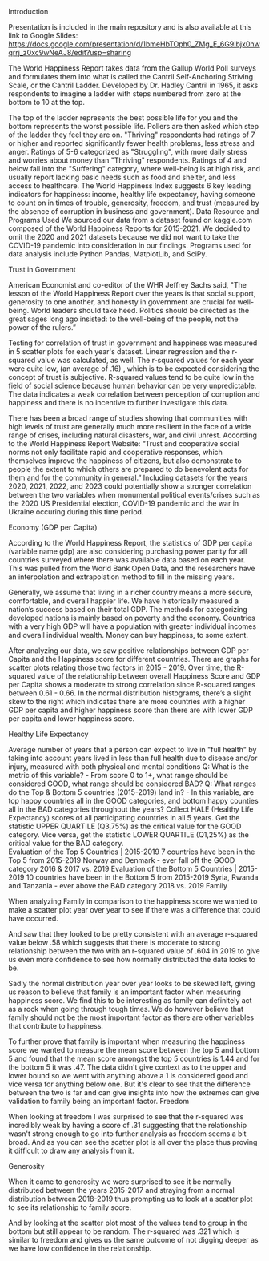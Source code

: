 Introduction

Presentation is included in the main repository and is also available at this link to Google Slides:
https://docs.google.com/presentation/d/1bmeHbTOph0_ZMg_E_6G9Ibjx0hwqrrj_z0xc9wNeAJ8/edit?usp=sharing

The World Happiness Report takes data from the Gallup World Poll surveys and formulates them into what is called the Cantril Self-Anchoring Striving Scale, or the Cantril Ladder. Developed by Dr. Hadley Cantril in 1965, it asks respondents to imagine a ladder with steps numbered from zero at the bottom to 10 at the top.


The top of the ladder represents the best possible life for you and the bottom represents the worst possible life. Pollers are then asked which step of the ladder they feel they are on.
"Thriving" respondents had ratings of 7 or higher and reported significantly fewer health problems, less stress and anger.
Ratings of 5-6 categorized as "Struggling", with more daily stress and worries about money than "Thriving" respondents. 
Ratings of 4 and below fall into the "Suffering" category, where well-being is at high risk, and usually report lacking basic needs such as food and shelter, and less access to healthcare.
The World Happiness Index suggests 6 key leading indicators for happiness:  income, healthy life expectancy, having someone to count on in times of trouble, generosity, freedom, and trust (measured by the absence of corruption in business and government).
Data Resource and Programs Used
We sourced our data from a dataset found on kaggle.com composed of the World Happiness Reports for 2015-2021. We decided to omit the 2020 and 2021 datasets because we did not want to take the COVID-19 pandemic into consideration in our findings. Programs used for data analysis include Python Pandas, MatplotLib, and SciPy.

Trust in Government

American Economist and co-editor of the WHR Jeffrey Sachs said,
"The lesson of the World Happiness Report over the years is that social support, generosity to one another, and honesty in government are crucial for well-being. World leaders should take heed. Politics should be directed as the great sages long ago insisted: to the well-being of the people, not the power of the rulers.”

Testing for correlation of trust in government and happiness was measured in 5 scatter plots for each year's dataset. Linear regression and the r-squared value was calculated, as well. The r-squared values for each year were quite low, (an average of .16) , which is to be expected considering the concept of trust is subjective. R-squared values tend to be quite low in the field of social science because human behavior can be very unpredictable. The data indicates a weak correlation between perception of corruption and happiness and there is no incentive to further investigate this data.

There has been a broad range of studies showing that communities with high levels of trust are generally much more resilient in the face of a wide range of crises, including natural disasters, war, and civil unrest. 
According to the World Happiness Report Website:
“Trust and cooperative social norms not only facilitate rapid and cooperative responses, which themselves improve the happiness of citizens, but also demonstrate to people the extent to which others are prepared to do benevolent acts for them and for the community in general.”
Including datasets for the years 2020, 2021, 2022, and 2023 could potentially show a stronger correlation between the two variables when monumental political events/crises such as the 2020 US Presidential election, COVID-19 pandemic and the war in Ukraine occuring during this time period.

Economy (GDP per Capita)

According to the World Happiness Report, the statistics of GDP per capita (variable name gdp)  are also considering purchasing power parity for all countries surveyed where there was available data based on each year. This was pulled from the World Bank Open Data, and the researchers have an interpolation and extrapolation method to fill in the missing years.

Generally, we assume that living in a richer country means a more secure, comfortable, and overall happier life. We have historically measured a nation’s success based on their total GDP. The methods for categorizing developed nations is mainly based on poverty and the economy. Countries with a very high GDP will have a population with greater individual incomes and overall individual wealth. Money can buy happiness, to some extent. 

After analyzing our data, we saw positive relationships between GDP per Capita and the Happiness score for different countries. There are graphs for scatter plots relating those two factors in 2015 - 2019. Over time, the R-squared value of the relationship between overall Happiness Score and GDP per Capita shows a moderate to strong correlation since R-squared ranges between 0.61 - 0.66. In the normal distribution histograms, there’s a slight skew to the right which indicates there are more countries with a higher GDP per capita and higher happiness score than there are with lower GDP per capita and lower happiness score. 

Healthy Life Expectancy

Average number of years that a person can expect to live in "full health" by taking into account years lived in less than full health due to disease and/or injury, measured with both physical and mental conditions
Q: What is the metric of this variable? - From score 0 to 1+, what range should be considered GOOD, what range should be considered BAD?
Q: What ranges do the Top & Bottom 5 countries (2015-2019) land in? - In this variable, are top happy countries all in the GOOD categories, and bottom happy counties all in the BAD categories throughout the years?
Collect HALE (Healthy Life Expectancy) scores of all participating countries in all 5 years. 
Get the statistic UPPER QUARTILE (Q3,75%) as the critical value for the GOOD category.
Vice versa, get the statistic LOWER QUARTILE (Q1,25%) as the critical value for the BAD category.  
Evaluation of the Top 5 Countries | 2015-2019
7 countries have been in the Top 5 from 2015-2019
Norway and Denmark - ever fall off the GOOD category
2016 & 2017 vs. 2019
Evaluation of the Bottom 5 Countries | 2015-2019
10 countries have been in the Bottom 5 from 2015-2019
Syria, Rwanda and Tanzania - ever above the BAD category
2018 vs. 2019
Family

When analyzing Family in comparison to the happiness score we wanted to make a scatter plot year over year to see if there was a difference that could have occurred. 

And saw that they looked to be pretty consistent with an average r-squared value below .58 which suggests that there is moderate to strong relationship between the two with an r-squared value of .604 in 2019 to give us even more confidence to see how normally distributed the data looks to be.

Sadly the normal distribution year over year looks to be skewed left, giving us reason to believe that family is an important factor when measuring happiness score. We find this to be interesting as family can definitely act as a rock when going through tough times. We do however believe that family should not be the most important factor as there are other variables that contribute to happiness.

To further prove that family is important when measuring the happiness score we wanted to measure the mean score between the top 5 and bottom 5 and found that the mean score amongst the top 5 countries is 1.44 and for the bottom 5 it was .47. The data didn't give context as to the upper and lower bound so we went with anything above a 1 is considered good and vice versa for anything below one. But it's clear to see that the difference between the two is far and can give insights into how the extremes can give validation to family being an important factor.
Freedom

When looking at freedom I was surprised to see that the r-squared was incredibly weak by having a score of .31 suggesting that the relationship wasn't strong enough to go into further analysis as freedom seems a bit broad. And as you can see the scatter plot is all over the place thus proving it difficult to draw any analysis from it.


Generosity

When it came to  generosity we were surprised to see it be normally distributed between the years 2015-2017 and straying from a normal distribution between 2018-2019 thus prompting us to look at a scatter plot to see its relationship to family score.

And by looking at the scatter plot most of the values tend to group in the bottom but still appear to be random. The r-squared was .321 which is similar to freedom and gives us the same outcome of not digging deeper as we have low confidence in the relationship. 
